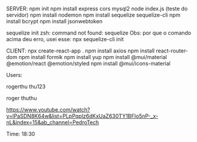 SERVER:
npm init
npm install express cors mysql2
node index.js (teste do servidor)
npm install nodemon
npm install sequelize sequelize-cli
npm install bcrypt
npm install jsonwebtoken

sequelize init
zsh: command not found: sequelize
Obs: por que o comando acima deu erro, usei esse: npx sequelize-cli init

CLIENT:
npx create-react-app .
npm install axios
npm install react-router-dom
npm install formik 
npm install yup
npm install @mui/material @emotion/react @emotion/styled
npm install @mui/icons-material


Users:

rogerthu
thu123

roger
thuthu



https://www.youtube.com/watch?v=lPaSDN8K64w&list=PLpPqplz6dKxUaZ630TY1BFIo5nP-_x-nL&index=15&ab_channel=PedroTech

Time: 18:30
